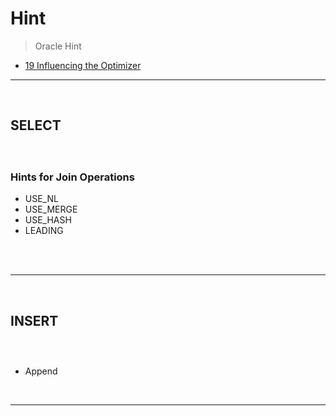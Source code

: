 # Hint
> Oracle Hint
* [19 Influencing the Optimizer](https://docs.oracle.com/en/database/oracle/oracle-database/19/tgsql/influencing-the-optimizer.html#GUID-8758EF88-1CC6-41BD-8581-246702414D1D)

<hr>
<br>

## SELECT
#### 

<br>

### Hints for Join Operations
* USE_NL
* USE_MERGE
* USE_HASH
* LEADING

<br>

<br>
<hr>
<br>

## INSERT
#### 

<br>

### 
* Append

<br>
<hr>
<br>
